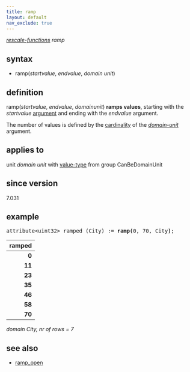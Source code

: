 ```yaml
---
title: ramp
layout: default
nav_exclude: true
---
```

*[rescale-functions](rescale-functions) ramp*

## syntax

- ramp(*startvalue*, *endvalue*, *domain unit*)

## definition

ramp(*startvalue*, *endvalue*, *domainunit*) **ramps values**, starting with the *startvalue* [argument](argument) and ending with the *endvalue* argument.

The number of values is defined by the [cardinality](cardinality) of the *[domain-unit](domain-unit)* argument.

## applies to

unit *domain unit* with [value-type](value-type) from group CanBeDomainUnit

## since version

7.031

## example

<pre>
attribute&lt;uint32&gt; ramped (City) := <B>ramp(</B>0, 70, City<B>)</B>;
</pre>

| **ramped** |
|-----------:|
| **0**      |
| **11**     |
| **23**     |
| **35**     |
| **46**     |
| **58**     |
| **70**     |

*domain City, nr of rows = 7*

## see also

- [ramp_open](ramp_open)